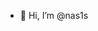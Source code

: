 - 👋 Hi, I’m @nas1s


<!---
nas1s/nas1s is a ✨ special ✨ repository because its `README.md` (this file) appears on your GitHub profile.
You can click the Preview link to take a look at your changes.
--->
